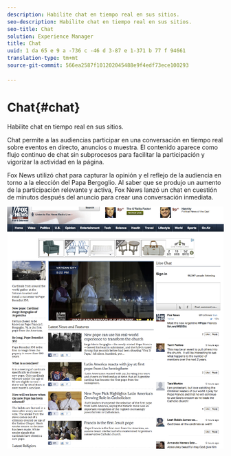 ```yaml
---
description: Habilite chat en tiempo real en sus sitios.
seo-description: Habilite chat en tiempo real en sus sitios.
seo-title: Chat
solution: Experience Manager
title: Chat
uuid: 1 da 65 e 9 a -736 c -46 d 3-87 e 1-371 b 77 f 94661
translation-type: tm+mt
source-git-commit: 566ea2587f101202045488e9f4edf73ece100293

---
```



# Chat{#chat}

Habilite chat en tiempo real en sus sitios.

Chat permite a las audiencias participar en una conversación en tiempo real sobre eventos en directo, anuncios o muestra. El contenido aparece como flujo continuo de chat sin subprocesos para facilitar la participación y vigorizar la actividad en la página.

Fox News utilizó chat para capturar la opinión y el reflejo de la audiencia en torno a la elección del Papa Bergoglio. Al saber que se produjo un aumento de la participación relevante y activa, Fox News lanzó un chat en cuestión de minutos después del anuncio para crear una conversación inmediata.

![](assets/chat_example.png)

